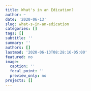 ```yaml
---
title: What's in an Edication?
author: ~
date: '2020-06-13'
slug: what-s-in-an-edication
categories: []
tags: []
subtitle: ''
summary: ''
authors: []
lastmod: '2020-06-13T08:28:16-05:00'
featured: no
image:
  caption: ''
  focal_point: ''
  preview_only: no
projects: []
---
```

